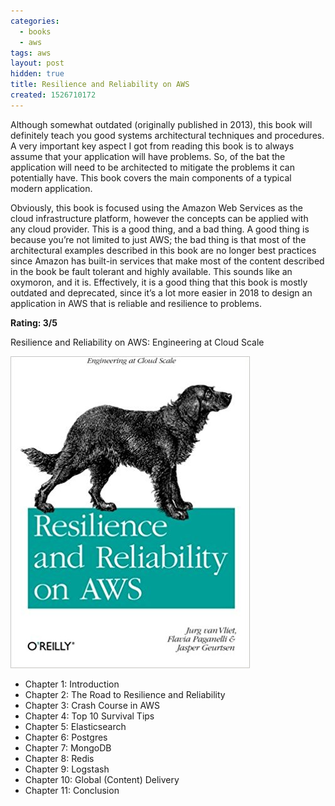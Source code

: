 ```yaml
---
categories:
  - books
  - aws
tags: aws
layout: post
hidden: true
title: Resilience and Reliability on AWS
created: 1526710172
---
```


Although somewhat outdated (originally published in 2013), this book will definitely teach you good systems architectural techniques and procedures. A very important key aspect I got from reading this book is to always assume that your application will have problems. So, of the bat the application will need to be architected to mitigate the problems it can potentially have. This book covers the main components of a typical modern application.

Obviously, this book is focused using the Amazon Web Services as the cloud infrastructure platform, however the concepts can be applied with any cloud provider. This is a good thing, and a bad thing. A good thing is because you’re not limited to just AWS; the bad thing is that most of the architectural examples described in this book are no longer best practices since Amazon has built-in services that make most of the content described in the book be fault tolerant and highly available. This sounds like an oxymoron, and it is. Effectively, it is a good thing that this book is mostly outdated and deprecated, since it’s a lot more easier in 2018 to design an application in AWS that is reliable and resilience to problems.

<strong>Rating: 3/5</strong>  

Resilience and Reliability on AWS: Engineering at Cloud Scale

<a href="https://www.amazon.com/Resilience-Reliability-AWS-Engineering-Cloud/dp/1449339190" target="_blank"><img src="/assets/books/resilience-and-reliability-on-AWS.jpg"></a>

* Chapter 1: Introduction
* Chapter 2: The Road to Resilience and Reliability
* Chapter 3: Crash Course in AWS
* Chapter 4: Top 10 Survival Tips
* Chapter 5: Elasticsearch
* Chapter 6: Postgres
* Chapter 7: MongoDB
* Chapter 8: Redis
* Chapter 9: Logstash
* Chapter 10: Global (Content) Delivery
* Chapter 11: Conclusion
